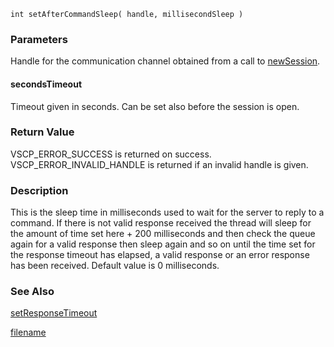 

```clike
int setAfterCommandSleep( handle, millisecondSleep )
```

### Parameters

Handle for the communication channel obtained from a call to [newSession](newsession.md).

#### secondsTimeout
Timeout given in seconds. Can be set also before the session is open.


### Return Value
VSCP_ERROR_SUCCESS is returned on success. VSCP_ERROR_INVALID_HANDLE is returned if an invalid handle is given. 

### Description
This is the sleep time in milliseconds used to wait for the server to reply to a command. If there is not valid response received the thread will sleep for the amount of time set here + 200 milliseconds and then check the queue again for a valid response then sleep again and so on until the time set for the response timeout has elapsed, a valid response or an error response has been received. Default value is 0 milliseconds. 


### See Also
[setResponseTimeout](setresponsetimeout.md)



[filename](./bottom_copyright.md ':include')
